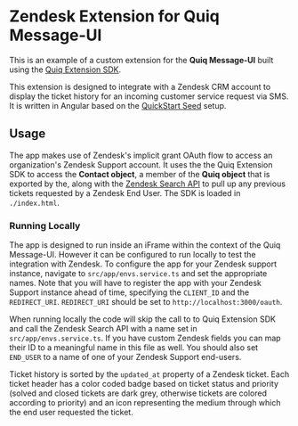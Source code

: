 # Zendesk Extension for Quiq Message-UI


This is an example of a custom extension for the **Quiq Message-UI** built using the [Quiq Extension SDK](https://github.com/Quiq/ui-extensions).  

This extension is designed to integrate with a Zendesk CRM account to display the ticket history for an incoming customer service request via SMS.  It is written in Angular based on the [QuickStart Seed](https://angular.io/guide/setup) setup.

## Usage

The app makes use of Zendesk's implicit grant OAuth flow to access an organization's Zendesk Support account.  It uses the the Quiq Extension SDK to access the **Contact object**, a member of the **Quiq object** that is exported by the, along with the [Zendesk Search API](https://developer.zendesk.com/rest_api/docs/core/search) to pull up any previous tickets requested by a Zendesk End User.  The SDK is loaded in `./index.html`.

### Running Locally

The app is designed to run inside an iFrame within the context of the Quiq Message-UI.  However it can be configured to run locally to test the integration with Zendesk.  To configure the app for your Zendesk support instance, navigate to `src/app/envs.service.ts` and set the appropriate names.  Note that you will have to register the app with your Zendesk Support instance ahead of time, specifying the `CLIENT_ID` and the `REDIRECT_URI`.  `REDIRECT_URI` should be set to `http://localhost:3000/oauth`.

When running locally the code will skip the call to to Quiq Extension SDK and call the Zendesk Search API with a name set in `src/app/envs.service.ts`.
If you have custom Zendesk fields you can map their ID to a meaningful name in this file as well.
You should also set `END_USER` to a name of one of your Zendesk Support end-users.

Ticket history is sorted by the `updated_at` property of a Zendesk ticket.  Each ticket header has a color coded badge based on ticket status and priority (solved and closed tickets are dark grey, otherwise tickets are colored according to priority) and an icon representing the medium through which the end user requested the ticket.
